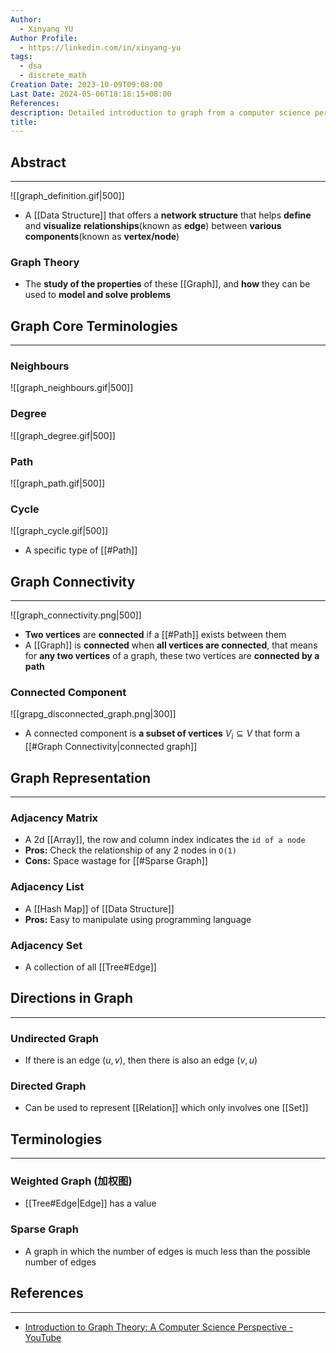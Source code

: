 ```yaml
---
Author:
  - Xinyang YU
Author Profile:
  - https://linkedin.com/in/xinyang-yu
tags:
  - dsa
  - discrete_math
Creation Date: 2023-10-09T09:08:00
Last Date: 2024-05-06T18:18:15+08:00
References: 
description: Detailed introduction to graph from a computer science perspective
title: 
---
```

## Abstract
---

![[graph_definition.gif|500]]

- A [[Data Structure]] that offers a **network structure** that helps **define** and **visualize** **relationships**(known as **edge**) between **various components**(known as **vertex/node**) 

### Graph Theory 
- The **study of the properties** of these [[Graph]], and **how** they can be used to **model and solve problems**



## Graph Core Terminologies
---
### Neighbours

![[graph_neighbours.gif|500]]

### Degree

![[graph_degree.gif|500]]

### Path

![[graph_path.gif|500]]

### Cycle

![[graph_cycle.gif|500]]

- A specific type of [[#Path]]

## Graph Connectivity
---

![[graph_connectivity.png|500]]

- **Two vertices** are **connected** if a [[#Path]] exists between them
- A [[Graph]] is **connected** when **all vertices are connected**, that means for **any two vertices** of a graph, these two vertices are **connected by a path**

### Connected Component

![[grapg_disconnected_graph.png|300]]

- A connected component is **a subset of vertices** $V_{i} \subseteq V$ that form a [[#Graph Connectivity|connected graph]]   



## Graph Representation
---
### Adjacency Matrix
- A 2d [[Array]], the row and column index indicates the `id of a node`
- **Pros:** Check the relationship of any 2 nodes in `O(1)`
- **Cons:** Space wastage for [[#Sparse Graph]]

### Adjacency List
- A [[Hash Map]] of [[Data Structure]]
- **Pros:** Easy to manipulate using programming language

### Adjacency Set
- A collection of all [[Tree#Edge]] 

## Directions in Graph
---
### Undirected Graph
- If there is an edge $(u, v)$, then there is also an edge $(v, u)$

### Directed Graph
- Can be used to represent [[Relation]] which only involves one [[Set]] 


## Terminologies
---
### Weighted Graph (加权图)
- [[Tree#Edge|Edge]] has a value

 


### Sparse Graph
- A graph in which the number of edges is much less than the possible number of edges


## References
---
- [Introduction to Graph Theory: A Computer Science Perspective - YouTube](https://www.youtube.com/watch?v=LFKZLXVO-Dg)